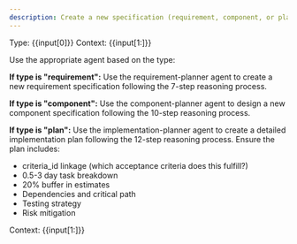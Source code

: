 ```yaml
---
description: Create a new specification (requirement, component, or plan)
---
```


Type: {{input[0]}}
Context: {{input[1:]}}

Use the appropriate agent based on the type:

**If type is "requirement":**
Use the requirement-planner agent to create a new requirement specification following the 7-step reasoning process.

**If type is "component":**
Use the component-planner agent to design a new component specification following the 10-step reasoning process.

**If type is "plan":**
Use the implementation-planner agent to create a detailed implementation plan following the 12-step reasoning process. Ensure the plan includes:
- criteria_id linkage (which acceptance criteria does this fulfill?)
- 0.5-3 day task breakdown
- 20% buffer in estimates
- Dependencies and critical path
- Testing strategy
- Risk mitigation

Context: {{input[1:]}}